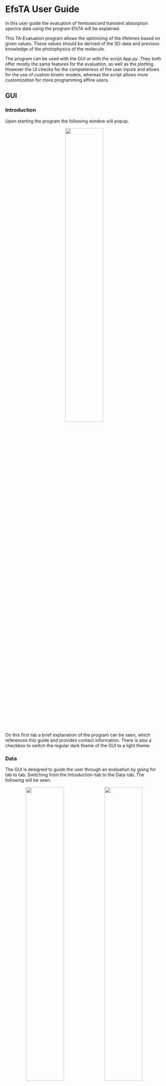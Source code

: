 # **EfsTA User Guide**

In this user guide the evaluation of femtosecond transient absorption spectra data using the program EfsTA will be explained.

This TA-Evaluation program allows the optimizing of the lifetimes based on given values. These values should be derived of the 3D-data and previous knowledge of the photophysics of the molecule.

The program can be used with the GUI or with the script *App.py*. They both offer mostly the same features for the evaluation, as well as the plotting. However the UI checks for the completeness of the user inputs and allows for the use of custom kinetic models, whereas the script allows more customization for more programming affine users.

## GUI

### Introduction

Upon starting the program the following window will popup. 

<p align="center">
<img src="/images/GUI/Introduction.png" width="49%"/>
</p>

On this first tab a brief explanation of the program can be seen, which references this guide and provides contact information. There is also a checkbox to switch the regular dark theme of the GUI to a light theme.

### Data

The GUI is designed to guide the user through an evaluation by going for tab to tab. Switching from the Introduction-tab to the Data-tab. The following will be seen.

<p align="center">
<img src="/images/GUI/Data.png" width="49%"/> <img src="/images/GUI/Data WI.png" width="49%"/>
</p>

Here the evaluation process starts. The first step is to provide the program with the directory, where the data for the evaluation is located. To provide the data simply copy and past the directory in the designated text field or click the "Browse"-Button to choose the directory via a directory dialog.

Note that the program only recognizes data in the form of three separate *.txt-files* for the wavelengths, delays and measured absorption ending with *lambda.txt*,*delay.txt* and *spectra.txt* respectively. 

If a directory is selected which was previously used to evaluate data the inputs made for the previous evaluation will be restored. To clear out all these inputs in case completely different parameters should be used, the "Clear Cache"-Button will delete all inputs.

If the directory is a new one with a fresh set of data all input fields will be empty. The data can be shaped if required. The wavelength and delay domain can be specified by providing upper and lower limits e.g. if the data was measured for delays between -10 ps and 4000 ps but artifacts around time 0 are a problem the lower bound for the delay values can be set to 0.4, so that only the data starting from 0.4 ps will be used. Additionally if the data was meassured in ODU but should be displayed as mOUD a data multiplier can be set e.g. 1000. These parameters are all optional and can be left empty.

After providing the data and shaping it the next step is to decide if the data should be analysed using global liftime analysis or global target analysis.

### Global Lifetime Analysis (GLA)

Going to the GLA-tab the following will be seen.

<p align="center">
<img src="/images/GUI/GLA.png" width="49%"/> <img src="/images/GUI/GLA WI.png" width="49%"/>
</p>

Utilizing this model the spectrum will be treated as a collection of multiple parallel expoential decays.

First of the GLA-Button needs to be clicked, so that the program knows to use this model for the evaluation.
After that lifetimes for the different species need to be set, since this program relies on initial guesses by the user. A priori knowlegde or guesses about the amount of forming species during the irradiation and an approximate lifetime for each species is necessary. All lifetimes input need to be separated by a comma and depending on if they are to be optimized need to be input in the variable or fixed text fields respectively.

If the measured photochemical process involves for example the different species with two of them having lifetimes in the lower picosecond range and the third having a lifetime greater than the timeframe of the proccess. The two picosecond lifetimes should be input as variable lifetime values and the longer one as a fixed value since it does not contribute in a meaningful way to the spectrum.????

Lastly for the minimization of the Chi-Square-function different algorithms can be selected where the local minimizer Nelder-Mead is the standard but there are also global options with ampgo and basinhoppin which will take a bit longer.

If even more a priori knowledge is available global target analysis can be used.

### Global Target Analysis (GTA)

Going to the GTA-tab the following can be seen.

<p align="center">
<img src="/images/GUI/GTA.png" width="49%"/> <img src="/images/GUI/GTA WI.png" width="49%"/>
</p>

Here the kinetic models on which the analysis is based can be input in three different ways. 

**Preset Models**

Firstly via the option "Preset Model" one of eight preimplemented kinectic models can be selected for the analysis. The available models are as follows.

The first two models are generic consecutive models with no branching.

- *Model 1* A generic consecutive model with no spefic limitation for the amount of species. In this model the last species will decay back to the ground state.

- *Model 2* A generic consecutive model with no spefic limitation for the amount of species. In this model the last species will **not** decay back to the ground state.

The last six models are consecutive models for a set amount of species with branching processes.

- *Model 3* A -> B -> C -> D; B -> D

- *Model 4* A -> B -> C -> D -> E; B -> E

- *Model 5* A -> B -> C -> D -> E; C -> E

- *Model 6* A -> B -> C -> D -> E -> F; C -> F

- *Model 7* A -> B; A -> C

- *Model 8* A -> B ; B -> C ; B -> D

After selecting a model the lifetimes for the species need to be set. For each transition or "->" there has to be one lifetime. So for Model 3 four lifetimes are required. Optionally for each of these lifetimes bounds can be set, so that during the optimization the values stay inside of a certain interval. If for example there are three lifetimes but the last one should never go below 200 the input for the lower bounds would be ",,200". Since the first two lifetimes don't need a lower limit they will be left empty and separated by a comma. The same goes for the input of the upper bounds.

**Custom Models**

Should the eight provided models not suffice the option "Custom Model" can be selected. This option allows the user to input their own kinetic model just by providing the program with a "reaction equation". The input for the equation should look as follows.

The custom models are limited to a maximum of 26 species. Each species needs to be denoted with a capital letter from A to Z. If one species decays back to the ground state the non capital letter v (for void) may be used. A decay into the ground state only has to be declared once per species. The equation can be written with arrows (A->B->C->v) or for faster input without the arrows (ABCv). The important thing is to keep them in the order of the transitions. The letters need to be selected in alphabetical order. For example if there are only the species the letters used need to be A,B and C **not** F,X and Q. For branching or transitions back to previos species start a new subequation by separation with a ";". For example given the following transitions:

<p align="center">
<img src="/images/tooltips/reaction example.png" width="30%"/>
</p>

the input for the eqaution would be:

A->B->C->v;B->A;A->C or ABCv;BA;AC.

These custom models can be saved for later use or deleted if no longer of interest.

The input of the lifetimes and their bounds work in the same way they work for the "Preset Models".

**Custom Matrix**

Lastly for more advanced users it is also possible to input a transition matrix directly. For this select the "Custom Matrix" option and enter the size of the matrix. The size corresponds to the amount of species. After that click the Open Table-Button. A new window will pop up with a table where the lifetimes can be input directly.

<p align="center">
<img src="/images/GUI/Table.png" width="30%"/> <img src="/images/GUI/Table WI.png" width="30%"/>
</p>

Given the following transitions:

<p align="center">
<img src="/images/tooltips/reaction example.png" width="30%"/>
</p>

the input for the matrix should look like this:

<p align="center">
<img src="/images/tooltips/matrix example.png" width="30%"/>
</p>

The matrix can be divided in three major parts. The main diagonal, the triangle above the main diagonal and the triangle below it. On the main diagonal the loss or decay of the corresponding species is described. The upper triangle describes the regain or repopulation of previous species. The lower triangle describes the gain or population of following species.

More specific the positions in the matrix always describe the relationship or rather the dependance of the species in the row from the species in the column. For example the position highlighted in blue in the upper triangle describes the dependence of species B from species C. The "reaction equation" shows that there is no transition from species C back to species B so the position is left empty or the input is zero. The position highlighted in red on the main diagonal shows the decay of species A. In the "reaction equation" there are two transitions from species A to another species in other words two ways for species A to lose population. Once through a transition to species B which occurs after a lifetime of τ<sub>1</sub> and once through a transition directly to species C a lifetime of τ<sub>5</sub> so the overall decay of species A is described by the negative sum of those lifetimes, since the transitions result in loss of population.

After all inputs are made the matrix can be saved and in after setting the plotting details the program can be executed.

### Plotting

With the selection of the analysis method the last thing left to do is to select if the raw and or fitted data should be plotted. EfsTA provides a variety of different plots.

<p align="center">
<img src="/images/GUI/Plotting.png" width="49%"/> <img src="/images/GUI/Plotting WI.png" width="49%"/>
</p>

**Plot Choices**

- *Delay Slices (ΔA/λ)*: Specified slices through the time domain will be shown as a plot of the absorption change against the wavelengths. (Will only be shown if delays are provided.)

<p align="center">
<img src="/images/example plots/ex_timeslice.png" width="49%"/>
</p>

- *Wavelength Slices (t/ΔA)*: Specified slices through the wavelength domain will be shown as a plot of the delay against the absorption change. (Will only be shown if wavelengths are provided.)

<p align="center">
<img src="/images/example plots/ex_waveslice.png" width="49%"/>
</p>

- *Heatmap*: The threedimensional data will be shown as a heatmap.

<p align="center">
<img src="/images/example plots/ex_heatmap.png" width="49%"/>
</p>

- *All in One*: This plot shows the delay slices, wavelength slices and the heatmap next to eachother in a single image.

<p align="center">
<img src="/images/example plots/ex_all.png" width="49%"/>
</p>

- *Concentrations (c/t)*: This plot displays the concentration development of each species by plotting the concentration against the delay.

<p align="center">
<img src="/images/example plots/ex_concentrations.png" width="49%"/>
</p>

- *DAS/SAS(ΔA/λ)*: Depending on the evaluation method the decay associated spectra (for GLA) or the species associated spectra (for GTA) will be shown as plots of the absorption change against the wavelength.

<p align="center">
<img src="/images/example plots/ex_DASSAS.png" width="49%"/>
</p>

- *Residuals*: Displays the residuals as a heatmap.

<p align="center">
<img src="/images/example plots/ex_residuals.png" width="49%"/>
</p>

- *3D Contour*: Displays the data as an interactive 3D contour plot.

<p align="center">
<img src="/images/example plots/ex_3D.png" width="49%"/>
</p>

**Plot Settings**

For some Plots other parameters need to be set.

- *Delay Slices*: Specific delays for the Delay Slices Plot.

- *Wavelength Slices*: Specific wavelengths for the Wavelength Slices Plot.

- *Contour Lines*: A value characterizing the number of lines shown in the heatmap, higher values show more lines. If not changed will be set to 20.

### Input Confirmation

After all plotting settings are done the program is ready to be executed. 

<p align="center">
<img src="/images/GUI/Input Confirmation.png" width="49%"/> <img src="/images/GUI/Input Confirmation WI.png" width="49%"/>
</p>

On the Input Confirmation-tab all inputs given by the user will be displayed, so that they can be checked one last time. If everything is as it should be the program can be started by clicking the Confirm-Button.

### Results

The resulting plots and the evalutaion results and other fit statistics will be displayed in different popup windows after the evalutaions. In addition to that all plots and results will be saved in a new folder in the data directory called "evaluation". After closing the program the inputs will also be saved in the data directory and reloaded if the directory will be selected another time.

## Script

The general features of the GUI are also included in the script, although there are less settings regarding the plotting of single plots. However, this can be easily customized and will be explained at the end of this chapter.

### General settings

At the top of the script, the general settings will be found.

<p align="center">
<img src="/images/script/settings.png" width="49%"/>
</p>

First, the `directory` to the folder containing the data needs to be provided. Files with the following names will be recognized:
> `/...lambda.txt` contains the wavelengths/nm,
> `/...delays.txt` contains the delays/ps,
> `/...spectra.txt` contains the absorption change.

Then the evaluation `model` can be selected. GLA will be used for `0`, for the GTA one of the eight preimplemented models `1`-`8` can be selected or `"custom"` for a custom matrix.

<p align="center">
<img src="/images/script/models.png" width="49%"/>
</p>

The next settings are `w_bounds` and `d_bounds` which are the `[lower, upper]` bound for the `wavelengths` and `delays` where the original data will be cut off. If the data should not be cut the bounds can be set as 'None'.

The variables `orig`, `fit` and `resi` affect which plots of the original and fitted data will be plotted.

Options for `orig`:

- `0`: no plot will be generated

- `3`: this will show the *All-In-One*-plot of the original data

- `4`: this will show the *3D Contour*-plot of the original data

Options for `fit`:

- `0`: no plot will be generated

- `1`: the fitted values will be printed in the console and the results will be saved

- `2`: this will show the *All-In-One*-plot of the fitted data and the results will be saved

- `3`: with this option the values will be printed, the *All-In-One*-plot will be generated and the results will be saved

- `3`: with this option the values will be printed, the *3D Contour*-plot will be generated and the results will be saved

Options for `resi`:

- `0`: no plot will be generated

- `1`: the residuals will be plotted in a 1D plot of the residuals against the delays

- `2`: this will generate a heatmap of the residuals

- `3`: with this option both images will be shown

This option only works, if fit is not 0.

Lastly an optimizer algorithm needs to be set.

### Settings for the Decay Associated Spectra

In the next section if GLA (model = 0) was selected, `0`-`a` fixed and `0`-`b` variable values for the decay constants `tau`  need to be set. The fixed values won't be optimized, whereas the variable ones will be incuded in the fit. The total number of tau values `a`+`b` has to be at least `1`.

<p align="center">
<img src="/images/script/gla.png" width="49%"/>
</p>

### Settings for the Species Associated Spectra

For each lifetime an upper and a lower bound can be set (`GTA_tau_lb`, `GTA_tau_ub`). They define the regions where the optimized lifetimes should be found. Should you not want to set a lower and/or upper limit for a certain lifetime, you can simply take `None` as an element of the list. If you wish not to set any bounds, write None instead of the list.

For the initial concentrations `C_0`, you will be asked to set `0` or `n` values with *n* corresponding to the number of species separated by commatas. If you leave the list empty, the concentration of species `1` will be set to `1` and the concentration of the other species to `0`.

Should you choose the model `"custom"` you can specify the matrix `M` at the end. It can be a list or an array either handwritten or imported from a file.

<p align="center">
<img src="/images/script/gta.png" width="49%"/>
</p>

### Settings for the *all-in-one* plots

In the next section you can configure the settings for the *all-in-one* plots.

<p align="center">
<img src="/images/script/plotting.png" width="49%"/>
</p>

You are offered the following possibilities:

- `wave`: the wavelengths shown in the (sub)plot *t/ΔA*

- `time`: the delays shown in the (sub)plot *ΔA/λ*

- `v_min` and `v_max`: the lower and upper boundaries for the colorbar in the heatmap, `None` for automatic determination.

- `cont`: a value characterizing the number of contour lines shown in the heatmap (sub)plot, higher values show more lines

- `mul`: the value by which the absorption data must be multiplied to get ΔA·10³

### Further customizing

The script can be used to better customize the images that will be generated.

If you want to create custom plots you can write the code below the calculation. Keep in mind that you still have to choose the right values for `model`, `d_limits`, `l_limits` and `C_0` in the settings at the beginning.

The methdod you will want to use to generate custom images is `Controller.plotCustom(wave, time, v_min, v_max, model, cont, custom, add, mul)`. Most of the variables have already been explained above.

*custom*: custom describes which subplots will be plotted

- `"1"`: chosen wavelength values will be plotted in a plot of the delays against the absorption change

- `"2"`: the absorption change will be plotted as a heatmap of the delays against the wavelenghts

- `"3"`: chosen delay values will be plotted in a plot of the absorption change against the wavelenghts

- `"1+2"`, `"1+3"`, `"2+3"`, `"1+2+3"`: this is an image of the two or three plots mentioned above combined

The title of the plot corresponds to the name of the image. Be careful not to overwrite images and instead use `add` to give your plots different titles.

Another plot can be plotted with `Controller.plotConcentrations(model)`. It shows the concentration of each species against the delays.

Furthermore the DAS or SAS can be plotted with `Controller.plotDAS(model, tau_fit)`. It is a plot of the absorption change against the wavelengths.

The images for both of the plots are presented in the section of the GUI.

## Error Messages

### Please provide a bound for each lifetime

This error occurs when the amount of bounds provided does not match the amount of lifetimes provided for the Preset or Custom Model GTA. It is possible to provide bounds only for some lifetimes, however the other lifetimes still have to be included. Make sure that, if you provide bounds, to match the amount of commata of the lifetimes and the bounds. 
